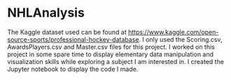 # NHLAnalysis

The Kaggle dataset used can be found at https://www.kaggle.com/open-source-sports/professional-hockey-database. I only used the Scoring.csv, AwardsPlayers.csv and Master.csv files for this project.
I worked on this project in some spare time to display elementary data manipulation and visualization skills while exploring a subject I am interested in. I created the Jupyter notebook to display the code I made.
